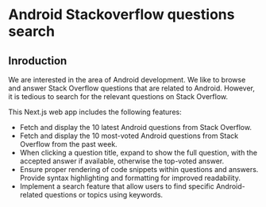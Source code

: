# Android Stackoverflow questions search

## Inroduction

We are interested in the area of Android development. We like to browse and answer Stack Overflow questions that are related to Android. However, it is tedious to search for the relevant questions on Stack Overflow.

This Next.js web app includes the following features:

- Fetch and display the 10 latest Android questions from Stack Overflow.
- Fetch and display the 10 most-voted Android questions from Stack Overflow from the past week.
- When clicking a question title, expand to show the full question, with the accepted answer if available, otherwise the top-voted answer.
- Ensure proper rendering of code snippets within questions and answers. Provide syntax highlighting and formatting for improved readability.
- Implement a search feature that allow users to find specific Android-related questions or topics using keywords.
